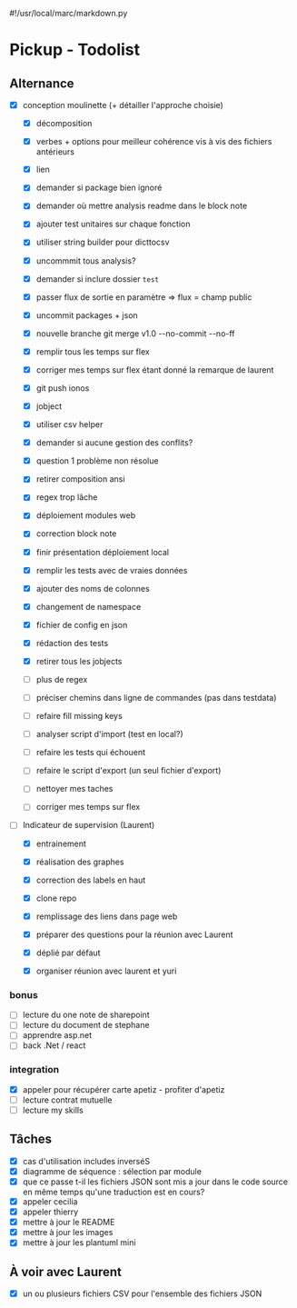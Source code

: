 #!/usr/local/marc/markdown.py

# Pickup - Todolist

## Alternance

- [x] conception moulinette (+ détailler l'approche choisie)
	- [x] décomposition
	- [x] verbes + options pour meilleur cohérence vis à vis des fichiers antérieurs
	- [x] lien
	- [x] demander si package bien ignoré
	- [x] demander où mettre analysis readme dans le block note
	- [x] ajouter test unitaires sur chaque fonction
	- [x] utiliser string builder pour dicttocsv
	- [x] uncommmit tous analysis?
	- [x] demander si inclure dossier `test`
	- [x] passer flux de sortie en paramètre => flux = champ public
	- [x] uncommit packages + json
	- [x] nouvelle branche git merge v1.0 --no-commit --no-ff
	- [x] remplir tous les temps sur flex
	- [x] corriger mes temps sur flex étant donné la remarque de laurent
	- [x] git push ionos
	- [x] jobject
	- [x] utiliser csv helper
	- [x] demander si aucune gestion des conflits?
	- [x] question 1 problème non résolue
	- [x] retirer composition ansi
	- [x] regex trop lâche
	- [x] déploiement modules web
	- [x] correction block note
	- [x] finir présentation déploiement local
	- [x] remplir les tests avec de vraies données
	- [x] ajouter des noms de colonnes
	- [x] changement de namespace
	- [x] fichier de config en json
	- [x] rédaction des tests

	- [x] retirer tous les jobjects
	- [ ] plus de regex
	- [ ] préciser chemins dans ligne de commandes (pas dans testdata)
	- [ ] refaire fill missing keys
	- [ ] analyser script d'import (test en local?)
	- [ ] refaire les tests qui échouent
	- [ ] refaire le script d'export (un seul fichier d'export)

	- [ ] nettoyer mes taches
	- [ ] corriger mes temps sur flex

- [ ] Indicateur de supervision (Laurent)
	- [x] entrainement
	- [x] réalisation des graphes
	- [x] correction des labels en haut
	- [x] clone repo
	- [x] remplissage des liens dans page web
	- [x] préparer des questions pour la réunion avec Laurent
	- [x] déplié par défaut
	- [x] organiser réunion avec laurent et yuri


### bonus
- [ ] lecture du one note de sharepoint
- [ ] lecture du document de stephane
- [ ] apprendre asp.net
- [ ] back .Net / react

### integration
- [x] appeler pour récupérer carte apetiz - profiter d'apetiz
- [ ] lecture contrat mutuelle
- [ ] lecture my skills

## Tâches
* [x] cas d'utilisation includes inverséS
* [x] diagramme de séquence : sélection par module
* [x] que ce passe t-il les fichiers JSON sont mis a jour dans le code source en même temps qu'une traduction est en cours?
* [x] appeler cecilia
* [x] appeler thierry
* [x] mettre à jour le README
* [x] mettre à jour les images
* [x] mettre à jour les plantuml mini

## À voir avec Laurent
* [x] un ou plusieurs fichiers CSV pour l'ensemble des fichiers JSON
